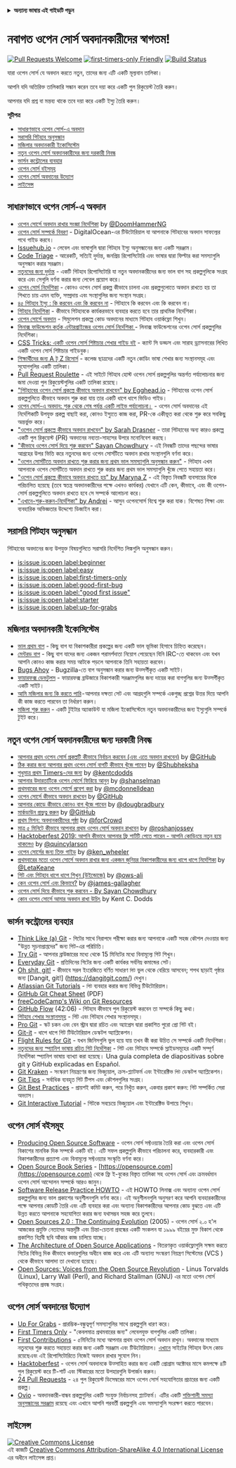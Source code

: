<!-- Do not translate this -->
<details>
<summary>
<strong> অন্যান্য ভাষায় এই গাইডটি পড়ুন</strong>
</summary>
    <ul>
        <li><a href="./README-BANGLA.md"> বাংলা </a></li>
        <li><a href="./README.md"> English </a></li>
        <li><a href="./README-CN.md"> 中文 </a></li>
        <li><a href="./README-RU.md"> русский </a></li>
        <li><a href="./README-RO.md"> Românesc </a></li>
        <li><a href="./README-IT.md"> Italiano </a></li>
        <li><a href="./README-ES.md"> Español </a></li>
        <li><a href="./README-pt-BR.md"> Português (BR) </a></li>
        <li><a href="./README-DE.md"> Deutsch </a></li>
        <li><a href="./README-GR.md"> Ελληνικά </a></li>
        <li><a href="./README-FR.md"> Français </a></li>
        <li><a href="./README-KO.md"> 한국어 </a></li>
        <li><a href="./README-JA.md"> 日本語 </a></li>
    </ul>
</details>
<!-- Do not translate this! -->

# নবাগত ওপেন সোর্স অবদানকারীদের স্বাগতম!

[![Pull Requests Welcome](https://img.shields.io/badge/PRs-welcome-brightgreen.svg?style=flat)](http://makeapullrequest.com)
[![first-timers-only Friendly](https://img.shields.io/badge/first--timers--only-friendly-blue.svg)](https://www.firsttimersonly.com/)
[![Build Status](https://api.travis-ci.org/freeCodeCamp/how-to-contribute-to-open-source.svg?branch=master)](https://travis-ci.org/freeCodeCamp/how-to-contribute-to-open-source)

যারা ওপেন সোর্স যে অবদান করতে নতুন, তাদের জন্য এটি একটি মূল্যবান তালিকা।

আপনি যদি অতিরিক্ত তালিকারি সন্ধান করেন তবে দয়া করে একটি পুল রিকুয়েস্ট তৈরি করুন।

আপনার যদি প্রশ্ন বা মন্তব্য থাকে তবে দয়া করে একটি ইস্যু তৈরি করুন।

**সূচীপত্র**

- [সাধারণভাবে ওপেন সোর্স-এ অবদান](#সাধারণভাবে-ওপেন-সোর্স-এ-অবদান)
- [সরাসরি গিটহাব অনুসন্ধান](#সরাসরি-গিটহাব-অনুসন্ধান)
- [মজিলার অবদানকারী ইকোসিস্টেম](#মজিলার-অবদানকারী-ইকোসিস্টেম)
- [নতুন ওপেন সোর্স অবদানকারীদের জন্য দরকারী নিবন্ধ](#নতুন-ওপেন-সোর্স-অবদানকারীদের-জন্য-দরকারী-নিবন্ধ)
- [ভার্সন কন্ট্রোলের ব্যবহার](#ভার্সন-কন্ট্রোলের-ব্যবহার)
- [ওপেন সোর্স বইসমূহ](#ওপেন-সোর্স-বইসমূহ)
- [ওপেন সোর্স অবদানের উদ্যোগ](#ওপেন-সোর্স-অবদানের-উদ্যোগ)
- [লাইসেন্স](#লাইসেন্স)

## সাধারণভাবে ওপেন সোর্স-এ অবদান
- [ওপেন সোর্সে অবদান রাখার সংজ্ঞা নির্দেশিকা](https://www.freecodecamp.org/news/the-definitive-guide-to-contributing-to-open-source-900d5f9f2282/) by [@DoomHammerNG](https://twitter.com/DoomHammerNG)
- [ওপেন সোর্স সম্পর্কে বিবরণ](https://www.digitalocean.com/community/tutorial_series/an-introduction-to-open-source) - DigitalOcean-এর টিউটোরিয়াল যা আপনাকে গিটহাবের অবদান সাফল্যের পথে গাইড করবে।
- [Issuehub.io](http://issuehub.io/) - লেবেল এবং ভাষাগুলি দ্বারা গিটহাব ইস্যু অনুসন্ধানের জন্য একটি সরঞ্জাম।
- [Code Triage](https://www.codetriage.com/) - আরেকটি, সত্যিই দুর্দান্ত, জনপ্রিয় রিপোসিটোরি এবং ভাষার দ্বারা ফিল্টার করা সমস্যাগুলি অনুসন্ধান করার সরঞ্জাম।
- [নতুনদের জন্য দুর্দান্ত](https://github.com/MunGell/awesome-for-beginners) - একটি গিটহাব রিপোসিটোরি যা নতুন অবদানকারীদের জন্য ভাল বাগ সহ প্রকল্পগুলিকে সংগ্রহ করে এবং সেগুলি বর্ণনা করার জন্য লেবেল প্রয়োগ করে।
- [ওপেন সোর্স নির্দেশিকা](https://opensource.guide/) - কোনও ওপেন সোর্স প্রকল্প কীভাবে চালনা এবং প্রকল্পগুলোতে অবদান রাখতে হয় তা শিখতে চায় এমন ব্যক্তি, সম্প্রদায় এবং সংস্থাগুলির জন্য সংস্থান সংগ্রহ।
- [৪৫ গিটহাব ইস্যু : কি করবেন এবং কি করবেন না](https://hackernoon.com/45-github-issues-dos-and-donts-dfec9ab4b612) - গিটহাবে কি করবেন এবং কি করবেন না।
- [গিটহাব নির্দেশিকা](https://guides.github.com/) - কীভাবে গিটহাবকে কার্যকরভাবে ব্যবহার করতে হবে তার প্রাথমিক নির্দেশিকা। 
- [ওপেন সোর্সে অবদান](https://github.com/danthareja/contribute-to-open-source) - সিমুলেশন প্রকল্পে কোড অবদানের মাধ্যমে গিটহাব ওয়ার্কফ্লো শিখুন।
- [লিনাক্স ফাউন্ডেশন কর্তৃক এন্টারপ্রাইজের ওপেন সোর্স নির্দেশিকা ](https://www.linuxfoundation.org/resources/open-source-guides/) - লিনাক্স ফাউন্ডেশনের ওপেন সোর্স প্রকল্পগুলির নির্দেশিকা।
- [CSS Tricks: একটি ওপেন সোর্স শিষ্টাচার শেখার গাইড বই](https://css-tricks.com/open-source-etiquette-guidebook/) - ক্যান্ট সি ডড্ডস এবং সারাহ ড্র্যাসনারের লিখিত একটি ওপেন সোর্স শিষ্টাচার গাইডবুক।
- [শিক্ষার্থীদের জন্য A টু Z রিসোর্স](https://github.com/dipakkr/A-to-Z-Resources-for-Students) - কলেজ ছাত্রদের একটি নতুন কোডিং ভাষা শেখার জন্য সংস্থানসমূহ এবং সুযোগগুলির একটি তালিকা।
- [Pull Request Roulette](http://www.pullrequestroulette.com/) - এই সাইটে গিটহাব হোস্ট ওপেন সোর্স প্রকল্পগুলির অন্তর্গত পর্যালোচনার জন্য জমা দেওয়া পুল রিকুয়েস্টগুলির একটি তালিকা রয়েছে।
- ["গিটহাবের ওপেন সোর্স প্রকল্পে কীভাবে অবদান রাখবেন" by Egghead.io](https://egghead.io/courses/how-to-contribute-to-an-open-source-project-on-github) - গিটহাবের ওপেন সোর্স প্রকল্পগুলিতে কীভাবে অবদান শুরু করা যায় তার একটি ধাপে ধাপে ভিডিও গাইড।
- [ওপেন সোর্স-এ অবদান: শুরু থেকে শেষ পর্যন্ত একটি লাইভ পর্যালোচনা।](https://medium.com/@kevinjin/contributing-to-open-source-walkthrough-part-0-b3dc43e6b720) - ওপেন সোর্স অবদানের এই নির্দেশিকাটি উপযুক্ত প্রকল্প বাছাই করা, কোনও ইস্যুতে কাজ করা, PR-কে একীভূত করা থেকে শুরু করে সবকিছু অন্তর্ভুক্ত করে।
- ["ওপেন সোর্স প্রকল্পে কীভাবে অবদান রাখবেন" by Sarah Drasner](https://css-tricks.com/how-to-contribute-to-an-open-source-project/) - তারা গিটহাবের অন্য কারও প্রকল্পে একটি পুল রিকুয়েস্ট (PR) অবদানের নব্যতা-সাহসের উপরে মনোনিবেশ করছে।
- ["কীভাবে ওপেন সোর্স দিয়ে শুরু করবেন" Sayan Chowdhury](https://www.hackerearth.com:443/getstarted-opensource/) - এই নিবন্ধটি তাদের পছন্দের ভাষার আগ্রহের উপর ভিত্তি করে নতুনদের জন্য ওপেন সোর্সটিতে অবদান রাখার সংস্থানগুলি বর্ণনা করে।
- ["ওপেন সোর্সটিতে অবদান রাখতে শুরু করার জন্য প্রথম ভাল সমস্যাগুলি অনুসন্ধান করুন"](https://github.blog/2020-01-22-browse-good-first-issues-to-start-contributing-to-open-source/) - গিটহাব এখন আপনাকে ওপেন সোর্সটিতে অবদান রাখতে শুরু করার জন্য প্রথম ভাল সমস্যাগুলি খুঁজে পেতে সহায়তা করে।
- ["ওপেন সোর্স প্রকল্পে কীভাবে অবদান রাখতে হয়" by Maryna Z](https://rubygarage.org/blog/how-contribute-to-open-source-projects) - এই বিস্তৃত নিবন্ধটি ব্যবসায়ের দিকে পরিচালিত হয়েছে (তবে স্বতন্ত্র অবদানকারীদের পক্ষে এখনও কার্যকর) যেখানে এটি কেন, কীভাবে, এবং কী ওপেন-সোর্স প্রকল্পগুলিতে অবদান রাখতে হবে সে সম্পর্কে আলোচনা করে।
- ["এখানে-শুরু-করুন-নির্দেশিকা" by Andrei](https://github.com/zero-to-mastery/start-here-guidelines) -
আসুন ওপেনসোর্স বিশ্বে শুরু করা যাক। বিশেষত শিক্ষা এবং ব্যবহারিক অভিজ্ঞতার উদ্দেশ্যে ডিজাইন করা।


## সরাসরি গিটহাব অনুসন্ধান
গিটহাবের অবদানের জন্য উপযুক্ত বিষয়গুলিতে সরাসরি নির্দেশিত লিঙ্কগুলি অনুসন্ধান করুন।
- [is:issue is:open label:beginner](https://github.com/search?utf8=%E2%9C%93&q=is%3Aissue+is%3Aopen+label%3Abeginner)
- [is:issue is:open label:easy](https://github.com/search?utf8=%E2%9C%93&q=is%3Aissue+is%3Aopen+label%3Aeasy)
- [is:issue is:open label:first-timers-only](https://github.com/search?utf8=%E2%9C%93&q=is%3Aissue+is%3Aopen+label%3Afirst-timers-only)
- [is:issue is:open label:good-first-bug](https://github.com/search?utf8=%E2%9C%93&q=is%3Aissue+is%3Aopen+label%3Agood-first-bug)
- [is:issue is:open label:"good first issue"](https://github.com/search?utf8=%E2%9C%93&q=is%3Aissue+is%3Aopen+label%3A"good+first+issue")
- [is:issue is:open label:starter](https://github.com/search?utf8=%E2%9C%93&q=is%3Aissue+is%3Aopen+label%3Astarter)
- [is:issue is:open label:up-for-grabs](https://github.com/search?utf8=%E2%9C%93&q=is%3Aissue+is%3Aopen+label%3Aup-for-grabs)

## মজিলার অবদানকারী ইকোসিস্টেম
- [ভাল প্রথম বাগ](https://bugzil.la/sw:%22[good%20first%20bug]%22&limit=0) - কিছু বাগ যা বিকাশকারীরা প্রকল্পের জন্য একটি ভাল ভূমিকা হিসাবে চিহ্নিত করেছেন।
- [মেন্টরড বাগ](https://bugzilla.mozilla.org/buglist.cgi?quicksearch=mentor%3A%40) - কিছু বাগ যাদের জন্য একজন পরামর্শদাতা নিয়োগ পেয়েছেন যিনি IRC-তে থাকবেন এবং যখন আপনি কোনও কাজ করার সময় আটকে পড়লে আপনাকে তিনি সহায়তা করবেন।
- [Bugs Ahoy](https://www.joshmatthews.net/bugsahoy/) - Bugzilla-তে বাগ অনুসন্ধান করার জন্য উত্সর্গীকৃত একটি সাইট।
- [ফায়ারফক্স ডেভটুলস](http://firefox-dev.tools/) - ফায়ারফক্স ব্রাউজারে বিকাশকারী সরঞ্জামগুলির জন্য দায়ের করা বাগগুলির জন্য উত্সর্গীকৃত একটি সাইট।
- [আমি মজিলার জন্য কি করতে পারি](https://whatcanidoformozilla.org/) - আপনার দক্ষতা সেট এবং আগ্রহগুলি সম্পর্কে একগুচ্ছ প্রশ্নের উত্তর দিয়ে আপনি কী কাজ করতে পারবেন তা নির্ধারণ করুন।
- [মজিলা শুরু করুন](https://twitter.com/StartMozilla) - একটি টুইটার অ্যাকাউন্ট যা মজিলা ইকোসিস্টেমে নতুন অবদানকারীদের জন্য ইস্যুগুলি সম্পর্কে টুইট করে।

## নতুন ওপেন সোর্স অবদানকারীদের জন্য দরকারী নিবন্ধ
- [আপনার প্রথম ওপেন সোর্স প্রকল্পটি কীভাবে নির্বাচন করবেন (এবং এতে অবদান রাখবেন)](https://github.com/collections/choosing-projects) by [@GitHub](https://github.com/github)
- [ঠিক করার জন্য আপনার প্রথম ওপেন সোর্স বাগটি কীভাবে খুঁজে পাবেন](https://www.freecodecamp.org/news/finding-your-first-open-source-project-or-bug-to-work-on-1712f651e5ba/) by [@Shubheksha](https://github.com/Shubheksha)
- [শুধুমাত্র প্রথম Timers-দের জন্য](https://kentcdodds.com/blog/first-timers-only/) by [@kentcdodds](https://github.com/kentcdodds)
- [ আপনার উদারতাটিকে ওপেন সোর্সে ফিরিয়ে আনুন](https://web.archive.org/web/20201009150545/https://www.hanselman.com/blog/bring-kindness-back-to-open-source) by [@shanselman](https://github.com/shanselman)
- [প্রথমবারের জন্য ওপেন সোর্সে প্রবেশ করা](https://www.nearform.com/blog/getting-into-open-source-for-the-first-time/) by [@mcdonnelldean](https://github.com/mcdonnelldean)
- [ওপেন সোর্সে কীভাবে অবদান রাখবেন](https://opensource.guide/how-to-contribute/) by [@GitHub](https://github.com/github)
- [আপনার কোডে কীভাবে কোনও বাগ খুঁজে পাবেন](https://8thlight.com/blog/doug-bradbury/2016/06/29/how-to-find-bug-in-your-code.html) by [@dougbradbury](https://twitter.com/dougbradbury)
- [মার্কডাউন প্রভুত্ব করুন](https://guides.github.com/features/mastering-markdown/) by [@GitHub](https://github.com/github)
- [প্রথম মিশন: অবদানকারীদের পৃষ্ঠা](https://medium.com/@forCrowd/first-mission-contributors-page-df24e6e70705#.2v2g0no29) by [@forCrowd](https://github.com/forCrowd)
- [মাত্র ৫ মিনিটে কীভাবে আপনার প্রথম ওপেন সোর্স অবদান রাখবেন](https://www.freecodecamp.org/news/how-to-make-your-first-open-source-contribution-in-just-5-minutes-aaad1fc59c9a/) by [@roshanjossey](https://github.com/Roshanjossey/)
- [Hacktoberfest 2019: আপনি কীভাবে আপনার ফ্রি শার্টটি পেতে পারেন - আপনি কোডিংয়ে নতুন হয়ে থাকলেও](https://www.freecodecamp.org/news/hacktoberfest-2018-how-you-can-get-your-free-shirt-even-if-youre-new-to-coding-96080dd0b01b/) by [@quincylarson](https://www.freecodecamp.org/news/author/quincylarson/)
- [ওপেন সোর্সের জন্য তিক্ত গাইড](https://medium.com/codezillas/a-bitter-guide-to-open-source-a8e3b6a3c1c4) by [@ken_wheeler](https://medium.com/@ken_wheeler)
- [প্রথমবারের মতো ওপেন সোর্সে অবদান রাখার জন্য একজন জুনিয়র বিকাশকারীদের জন্য ধাপে ধাপে নির্দেশিকা](https://hackernoon.com/contributing-to-open-source-the-sharks-are-photoshopped-47e22db1ab86) by [@LetaKeane](https://hackernoon.com/u/letakeane)
- [গিট এবং গিটহাব ধাপে ধাপে শিখুন (উইন্ডোজে)](https://medium.com/illumination/path-to-learning-git-and-github-be93518e06dc) by [@ows-ali](https://medium.com/@ows_ali)
- [কেন ওপেন সোর্স এবং কিভাবে?](https://careerkarma.com/blog/open-source-projects-for-beginners/) by [@james-gallagher](https://careerkarma.com/blog/author/jamesgallagher/)
- [ওপেন সোর্স দিয়ে কীভাবে শুরু করবেন - By Sayan Chowdhury](https://www.hackerearth.com/getstarted-opensource/)
- [কোন ওপেন সোর্সে আমার অবদান রাখা উচিৎ](https://kentcdodds.com/blog/what-open-source-project-should-i-contribute-to/) by Kent C. Dodds

## ভার্সন কন্ট্রোলের ব্যবহার
- [Think Like (a) Git](http://think-like-a-git.net/) - গিটের সাথে নিরাপদে পরীক্ষা করার জন্য আপনাকে একটি সহজ কৌশল দেওয়ার জন্য "উন্নত সূচনাপ্রাপ্তদের" জন্য গিট-এর পরিচিতি।
- [Try Git](https://try.github.io/) - আপনার ব্রাউজারের মধ্যে থেকে 15 মিনিটের মধ্যে বিনামূল্যে গিট শিখুন।
- [Everyday Git](https://git-scm.com/docs/giteveryday) - প্রতিদিনের গিটের জন্য একটি কার্যকর সর্বনিম্ন কমান্ডের সেট।
- [Oh shit, git!](https://ohshitgit.com/) - কীভাবে সরল ইংরেজিতে বর্ণিত সাধারণ `গিট` ভুল থেকে বেরিয়ে আসবেন; শপথ ছাড়াই পৃষ্ঠার জন্য [Dangit, git!] (https://dangitgit.com/) দেখুন।
- [Atlassian Git Tutorials](https://www.atlassian.com/git/tutorials) - `গিট` ব্যবহার করার জন্য বিভিন্ন টিউটোরিয়াল।
- [GitHub Git Cheat Sheet](https://education.github.com/git-cheat-sheet-education.pdf) (PDF)
- [freeCodeCamp's Wiki on Git Resources](https://forum.freecodecamp.org/t/wiki-git-resources/13136)
- [GitHub Flow](https://www.youtube.com/watch?v=juLIxo42A_s) (42:06) - গিটহাব কীভাবে পুল রিকুয়েস্ট করবেন তা সম্পর্কে কিছু কথা।
- [গিটহাব শেখার সংস্থানসমূহ](https://docs.github.com/en/github/getting-started-with-github/git-and-github-learning-resources) - গিট এবং গিটহাব শেখার সংস্থানসমূহ।
- [Pro Git](https://git-scm.com/book/en/v2) - স্কট চকন এবং বেন স্ট্রাব দ্বারা রচিত এবং অ্যাপ্রেস দ্বারা প্রকাশিত পুরো প্রো গিট বই।
- [Git-it](https://github.com/jlord/git-it-electron) - ধাপে ধাপে গিট টিউটোরিয়াল ডেস্কটপ অ্যাপ্লিকেশন।
- [Flight Rules for Git](https://github.com/k88hudson/git-flight-rules) - যখন জিনিসগুলি ভুল হয়ে যায় তখন কী করা উচিত সে সম্পর্কে একটি নির্দেশিকা।
- [নতুনদের জন্য স্প্যানিশ ভাষায় রচিত গিট নির্দেশিকা](https://platzi.github.io/git-slides/#/) - গিট এবং গিটহাব সম্পর্কে স্লাইডসমূহের একটি সম্পূর্ণ নির্দেশিকা স্প্যানিশ ভাষায় ব্যাখ্যা করা হয়েছে। Una guía completa de diapositivas sobre git y GitHub explicadas en Español.
- [Git Kraken](https://www.gitkraken.com/git-client) - সংস্করণ নিয়ন্ত্রণের জন্য ভিজ্যুয়াল, ক্রস-প্ল্যাটফর্ম এবং ইন্টারেক্টিভ `গিট` ডেস্কটপ অ্যাপ্লিকেশন।
- [Git Tips](https://github.com/git-tips/tips) - সর্বাধিক ব্যবহৃত গিট টিপস এবং কৌশলগুলির সংগ্রহ।
- [Git Best Practices](https://sethrobertson.github.io/GitBestPractices/) - প্রায়শই কমিট করুন, পরে নিখুঁত করুন, একবার প্রকাশ করুন: গিট সম্পর্কিত সেরা অভ্যাস।
- [Git Interactive Tutorial](https://learngitbranching.js.org/) - গিটকে সবচেয়ে ভিজ্যুয়াল এবং ইন্টারেক্টিভ উপায়ে শিখুন।

## ওপেন সোর্স বইসমূহ
- [Producing Open Source Software](https://producingoss.com/) - ওপেন সোর্স সফ্টওয়্যার তৈরি করা এবং ওপেন সোর্স বিকাশের মানবিক দিক সম্পর্কে একটি বই। এটি সফল প্রকল্পগুলি কীভাবে পরিচালনা করে, ব্যবহারকারী এবং বিকাশকারীদের প্রত্যাশা এবং বিনামূল্যে সফ্টওয়্যার সংস্কৃতি বর্ণনা করে। 
- [Open Source Book Series](https://opensource.com/resources/ebooks) - [https://opensource.com](https://opensource.com) থেকে ফ্রি ই-বুকের বিস্তৃত তালিকা সহ ওপেন সোর্স এবং ক্রমবর্ধমান ওপেন সোর্স আন্দোলন সম্পর্কে আরও জানুন।
- [Software Release Practice HOWTO](https://tldp.org/HOWTO/Software-Release-Practice-HOWTO/) - এই HOWTO লিনাক্স এবং অন্যান্য ওপেন সোর্স প্রকল্পগুলির জন্য ভাল প্রকাশের অনুশীলনগুলি বর্ণনা করে। এই অনুশীলনগুলি অনুসরণ করে আপনি ব্যবহারকারীদের পক্ষে আপনার কোডটি তৈরি এবং এটি ব্যবহার করা এবং অন্যান্য বিকাশকারীদের আপনার কোড বুঝতে এবং এটি উন্নত করতে আপনাকে সহযোগিতা করার জন্য যথাসম্ভব সহজ করে তুলবে।
- [Open Sources 2.0 : The Continuing Evolution](https://archive.org/details/opensources2.000diborich) (2005) - ওপেন সোর্স ২.০ হ'ল আজকের প্রযুক্তি নেতাদের অন্তর্দৃষ্টি এবং চিন্তা-চেতনা প্রবন্ধের একটি সংকলন যা ১৯৯৯ বইয়ের মুক্ত বিকাশ থেকে প্রকাশিত বিপ্লবী ছবি আঁকার কাজ চালিয়ে যাচ্ছে।
- [The Architecture of Open Source Applications](http://www.aosabook.org/en/git.html) - বিতরণকৃত ওয়ার্কফ্লোগুলি সক্ষম করতে গিটের বিভিন্ন দিক কীভাবে কভারগুলির অধীনে কাজ করে এবং এটি অন্যান্য সংস্করণ নিয়ন্ত্রণ সিস্টেমের (VCS ) থেকে কীভাবে আলাদা তা দেখানো হয়েছে।
- [Open Sources: Voices from the Open Source Revolution](https://www.oreilly.com/openbook/opensources/book/) - Linus Torvalds (Linux), Larry Wall (Perl), and Richard Stallman (GNU) এর মতো ওপেন সোর্স পথিকৃতদের প্রবন্ধ সংগ্রহ। 

## ওপেন সোর্স অবদানের উদ্যোগ
- [Up For Grabs](https://up-for-grabs.net/) - প্রারম্ভিক-বন্ধুত্বপূর্ণ সমস্যাগুলির সাথে প্রকল্পগুলি ধারণ করে।
- [First Timers Only](https://www.firsttimersonly.com/) - "কেবলমাত্র প্রথমবারের জন্য" লেবেলযুক্ত বাগগুলির একটি তালিকা।
- [First Contributions](https://firstcontributions.github.io/) - ৫মিনিটের মধ্যে আপনার প্রথম ওপেন সোর্স অবদান রাখুন। অবদানের মাধ্যমে নতুনদের শুরু করতে সহায়তা করার জন্য একটি সরঞ্জাম এবং টিউটোরিয়াল। [এখানে](https://github.com/firstcontributes/first-contributes) সাইটের গিটহাব উৎস কোড রয়েছেএবং এই রিপোসিটোরিতে নিজেই অবদান রাখার সুযোগ নিন।
- [Hacktoberfest](https://hacktoberfest.digitalocean.com/) - ওপেন সোর্স অবদানকে উত্সাহিত করার জন্য একটি প্রোগ্রাম অক্টোবর মাসে কমপক্ষে ৪টি পুল রিকুয়েস্ট করে টি-শার্ট এবং স্টিকারের মতো উপহারগুলি উপার্জন করুন।
- [24 Pull Requests](https://24pullrequests.com) - ২৪ পুল রিকুয়েস্ট ডিসেম্বরের মাসে ওপেন সোর্স সহযোগিতার প্রচারের জন্য একটি প্রকল্প।
- [Ovio](https://ovio.org) - অবদানকারী-বান্ধব প্রকল্পগুলির একটি সংযুক্ত নির্বাচনসহ প্ল্যাটফর্ম। এটির একটি [শক্তিশালী সমস্যা অনুসন্ধানের সরঞ্জাম](https://ovio.org/issues) রয়েছে এবং এখানে আপনি পরবর্তী প্রকল্পগুলি এবং সমস্যাগুলি সংরক্ষণ করতে পারবেন।

## লাইসেন্স
<a rel="license" href="https://creativecommons.org/licenses/by-sa/4.0/"><img alt="Creative Commons License" style="border-width:0" src="https://licensebuttons.net/l/by-sa/4.0/88x31.png" /></a><br />এই কাজটি <a rel="license" href="https://creativecommons.org/licenses/by-sa/4.0/">Creative Commons Attribution-ShareAlike 4.0 International License</a>  এর অধীনে লাইসেন্স প্রাপ্ত।
